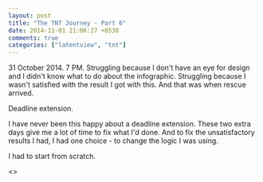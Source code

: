```yaml
---
layout: post
title: "The TNT Journey - Part 6"
date: 2014-11-01 21:06:27 +0530
comments: true
categories: ["latentview", "tnt"]
---
```

31 October 2014. 7 PM. Struggling because I don't have an eye for design and I didn't know what to do about the infographic. Struggling because I wasn't satisfied with the result I got with this. And that was when rescue arrived.

Deadline extension.

I have never been this happy about a deadline extension. These two extra days give me a lot of time to fix what I'd done. And to fix the unsatisfactory results I had, I had one choice - to change the logic I was using.

I had to start from scratch.
<!--more-->

<<Updates soon>>